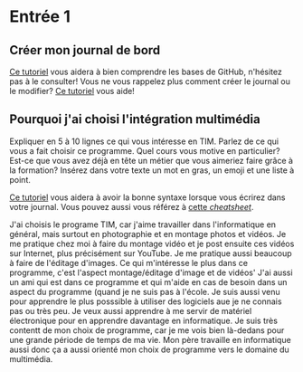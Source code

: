 # Entrée 1
## Créer mon journal de bord
[Ce tutoriel](https://guides.github.com/activities/hello-world/) vous aidera à bien comprendre les bases de GitHub, n'hésitez pas à le consulter!
Vous ne vous rappelez plus comment créer le journal ou le modifier? [Ce tutoriel](https://youtu.be/lX3bpuLK_Sg) vous aide! 

## Pourquoi j'ai choisi l'intégration multimédia
Expliquer en 5 à 10 lignes ce qui vous intéresse en TIM. Parlez de ce qui vous a fait choisir ce programme. Quel cours vous motive en particulier? Est-ce que vous avez déjà en tête un métier que vous aimeriez faire grâce à la formation? Insérez dans votre texte un mot en gras, un emoji et une liste à point. 

[Ce tutoriel](https://guides.github.com/features/mastering-markdown/) vous aidera à avoir la bonne syntaxe lorsque vous écrirez dans votre journal. Vous pouvez aussi vous référez à [cette *cheatsheet*](https://github.com/tchapi/markdown-cheatsheet/blob/master/README.md). 

J'ai choisis le programe TIM, car j'aime travailler dans l'informatique en général, mais surtout en photographie et en montage photos et vidéos.
Je me pratique chez moi à faire du montage vidéo et je post ensuite ces vidéos sur Internet, plus précisément sur YouTube. Je me pratique aussi beaucoup à faire de l'éditage d'images. 
Ce qui m'intéresse le plus dans ce programme, c'est l'aspect montage/éditage d'image et de vidéos' J'ai aussi un ami qui est dans ce programme et qui m'aide en cas de besoin dans un aspect du programme (quand je ne suis pas à l'école.
Je suis aussi venu pour apprendre le plus posssible à utiliser des logiciels aue je ne connais pas ou très peu. Je veux aussi apprendre à me servir de matériel électronique pour en apprendre davantage en informatique.
Je suis très contentt de mon choix de programme, car je me vois bien là-dedans pour une grande période de temps de ma vie. Mon père travaille en informatique aussi donc ça a aussi orienté mon choix de programme vers le domaine du multimédia.

